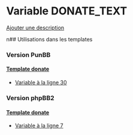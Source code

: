 # Variable DONATE_TEXT
[Ajouter une description](https://fa-tvars.appspot.com/DONATE_TEXT)

n## Utilisations dans les templates

### Version PunBB

#### [Template donate](punbb/donate.md)
* [Variable à la ligne 30](../punbb/donate.tpl#L30)

### Version phpBB2

#### [Template donate](subsilver/donate.md)
* [Variable à la ligne 7](../subsilver/donate.tpl#L7)